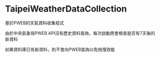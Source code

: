 # TaipeiWeatherDataCollection
基於PWEB的天氣資料收集程式

由於中央氣象局PWEB API沒有歷史資料查詢，每次啟動將會檢查是否有7天後的新資料

如果資料庫已有新資料，則不會向PWEB查詢以免拖慢效能

